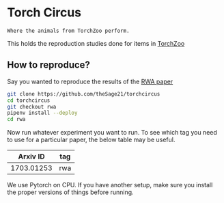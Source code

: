 Torch Circus
=============


    Where the animals from TorchZoo perform.


This holds the reproduction studies done for items in [TorchZoo](https://github.com/theSage21/torchzoo/)

How to reproduce?
-----------

Say you wanted to reproduce the results of the [RWA paper](https://arxiv.org/abs/1703.01253)

```bash
git clone https://github.com/theSage21/torchcircus
cd torchcircus
git checkout rwa
pipenv install --deploy
cd rwa
```

Now run whatever experiment you want to run.
To see which tag you need to use for a particular paper, the below table may be useful.


Arxiv ID                | tag
------------------------|------
1703.01253              | rwa


We use Pytorch on CPU. If you have another setup, make sure you install the proper versions of things before running.
